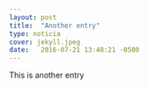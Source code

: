```yaml
---
layout: post
title:  "Another entry"
type: noticia
cover: jekyll.jpeg
date:   2016-07-21 13:48:21 -0500
---
```


This is another entry